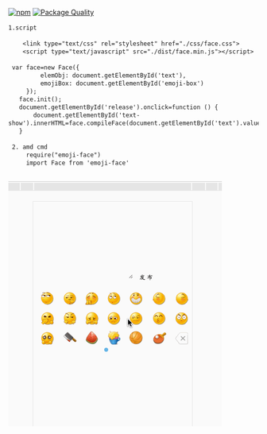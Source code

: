 
[![npm](https://img.shields.io/npm/l/express.svg)]()
[![Package Quality](http://npm.packagequality.com/badge/emoji-face.png)](http://packagequality.com/#?package=emoji-face)
```
1.script

    <link type="text/css" rel="stylesheet" href="./css/face.css">
	<script type="text/javascript" src="./dist/face.min.js"></script>

 var face=new Face({
         elemObj: document.getElementById('text'),
         emojiBox: document.getElementById('emoji-box')
     });
   face.init();
   document.getElementById('release').onclick=function () {
       document.getElementById('text-show').innerHTML=face.compileFace(document.getElementById('text').value);
   }
  
 2. amd cmd
	 require("emoji-face")
 	 import Face from 'emoji-face'
 	
```
  ![](./images/demoimg/demo.gif)
  

